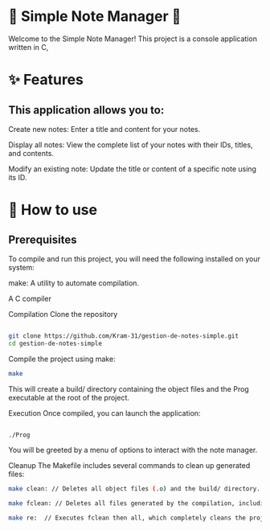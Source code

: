 # 📝 Simple Note Manager 📝
Welcome to the Simple Note Manager! This project is a console application written in C, 

# ✨ Features
## This application allows you to:

Create new notes: Enter a title and content for your notes.

Display all notes: View the complete list of your notes with their IDs, titles, and contents.

Modify an existing note: Update the title or content of a specific note using its ID.

# 🚀 How to use
## Prerequisites
To compile and run this project, you will need the following installed on your system:

make: A utility to automate compilation.

A C compiler 

Compilation
Clone the repository 

```bash

git clone https://github.com/Kram-31/gestion-de-notes-simple.git 
cd gestion-de-notes-simple
```
Compile the project using make:


```bash
make
```

This will create a build/ directory containing the object files and the Prog executable at the root of the project.

Execution
Once compiled, you can launch the application:

```Bash

./Prog
```
You will be greeted by a menu of options to interact with the note manager.

Cleanup
The Makefile includes several commands to clean up generated files:
```Bash
make clean: // Deletes all object files (.o) and the build/ directory.
```
```bash
make fclean: // Deletes all files generated by the compilation, including object files, the build/ directory, and the Prog executable.
```
```bash
make re:  // Executes fclean then all, which completely cleans the project and recompiles it.
```
